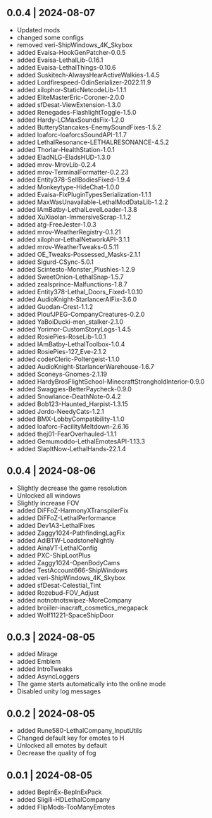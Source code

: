## 0.0.4 | 2024-08-07

- Updated mods
- changed some configs
- removed veri-ShipWindows_4K_Skybox
- added Evaisa-HookGenPatcher-0.0.5
- added Evaisa-LethalLib-0.16.1
- added Evaisa-LethalThings-0.10.6
- added Suskitech-AlwaysHearActiveWalkies-1.4.5
- added Lordfirespeed-OdinSerializer-2022.11.9
- added xilophor-StaticNetcodeLib-1.1.1
- added EliteMasterEric-Coroner-2.0.0
- added sfDesat-ViewExtension-1.3.0
- added Renegades-FlashlightToggle-1.5.0
- added Hardy-LCMaxSoundsFix-1.2.0
- added ButteryStancakes-EnemySoundFixes-1.5.2
- added loaforc-loaforcsSoundAPI-1.1.7
- added LethalResonance-LETHALRESONANCE-4.5.2
- added Thorlar-HealthStation-1.0.1
- added EladNLG-EladsHUD-1.3.0
- added mrov-MrovLib-0.2.4
- added mrov-TerminalFormatter-0.2.23
- added Entity378-SellBodiesFixed-1.9.4
- added Monkeytype-HideChat-1.0.0
- added Evaisa-FixPluginTypesSerialization-1.1.1
- added MaxWasUnavailable-LethalModDataLib-1.2.2
- added IAmBatby-LethalLevelLoader-1.3.8
- added XuXiaolan-ImmersiveScrap-1.1.2
- added atg-FreeJester-1.0.3
- added mrov-WeatherRegistry-0.1.21
- added xilophor-LethalNetworkAPI-3.1.1
- added mrov-WeatherTweaks-0.5.11
- added OE_Tweaks-Possessed_Masks-2.1.1
- added Sigurd-CSync-5.0.1
- added Scintesto-Monster_Plushies-1.2.9
- added SweetOnion-LethalSnap-1.5.7
- added zealsprince-Malfunctions-1.8.7
- added Entity378-Lethal_Doors_Fixed-1.0.10
- added AudioKnight-StarlancerAIFix-3.6.0
- added Guodan-Crest-1.1.2
- added PloufJPEG-CompanyCreatures-0.2.0
- added YaBoiDucki-men_stalker-2.1.0
- added Yorimor-CustomStoryLogs-1.4.5
- added RosiePies-RoseLib-1.0.1
- added IAmBatby-LethalToolbox-1.0.4
- added RosiePies-127_Eve-2.1.2
- added coderCleric-Poltergeist-1.1.0
- added AudioKnight-StarlancerWarehouse-1.6.7
- added Sconeys-Gnomes-2.1.19
- added HardyBrosFlightSchool-MinecraftStrongholdInterior-0.9.0
- added Swaggies-BetterPaycheck-0.9.0
- added Snowlance-DeathNote-0.4.2
- added Bob123-Haunted_Harpist-1.3.15
- added Jordo-NeedyCats-1.2.1
- added BMX-LobbyCompatibility-1.1.0
- added loaforc-FacilityMeltdown-2.6.16
- added thej01-FearOverhauled-1.1.1
- added Gemumoddo-LethalEmotesAPI-1.13.3
- added SlapItNow-LethalHands-22.1.4

## 0.0.4 | 2024-08-06

- Slightly decrease the game resolution
- Unlocked all windows
- Slightly increase FOV
- added DiFFoZ-HarmonyXTranspilerFix
- added DiFFoZ-LethalPerformance
- added Dev1A3-LethalFixes
- added Zaggy1024-PathfindingLagFix
- added AdiBTW-LoadstoneNightly
- added AinaVT-LethalConfig
- added PXC-ShipLootPlus
- added Zaggy1024-OpenBodyCams
- added TestAccount666-ShipWindows
- added veri-ShipWindows_4K_Skybox
- added sfDesat-Celestial_Tint
- added Rozebud-FOV_Adjust
- added notnotnotswipez-MoreCompany
- added broiiler-inacraft_cosmetics_megapack
- added Wolf11221-SpaceShipDoor

## 0.0.3 | 2024-08-05

- added Mirage
- added Emblem
- added IntroTweaks
- added AsyncLoggers
- The game starts automatically into the online mode
- Disabled unity log messages

## 0.0.2 | 2024-08-05

- added Rune580-LethalCompany_InputUtils
- Changed default key for emotes to H
- Unlocked all emotes by default
- Decrease the quality of fog

## 0.0.1 | 2024-08-05

- added BepInEx-BepInExPack
- added Sligili-HDLethalCompany
- added FlipMods-TooManyEmotes